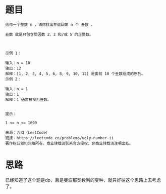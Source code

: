# 题目

```text
给你一个整数 n ，请你找出并返回第 n 个 丑数 。

丑数 就是只包含质因数 2、3 和/或 5 的正整数。

 

示例 1：

输入：n = 10
输出：12
解释：[1, 2, 3, 4, 5, 6, 8, 9, 10, 12] 是由前 10 个丑数组成的序列。
示例 2：

输入：n = 1
输出：1
解释：1 通常被视为丑数。
 

提示：

1 <= n <= 1690

来源：力扣（LeetCode）
链接：https://leetcode.cn/problems/ugly-number-ii
著作权归领扣网络所有。商业转载请联系官方授权，非商业转载请注明出处。
```

# 思路
已经知道了这个题是dp，且是斐波那契数列的变种，就只好往这个思路上去考虑了。


